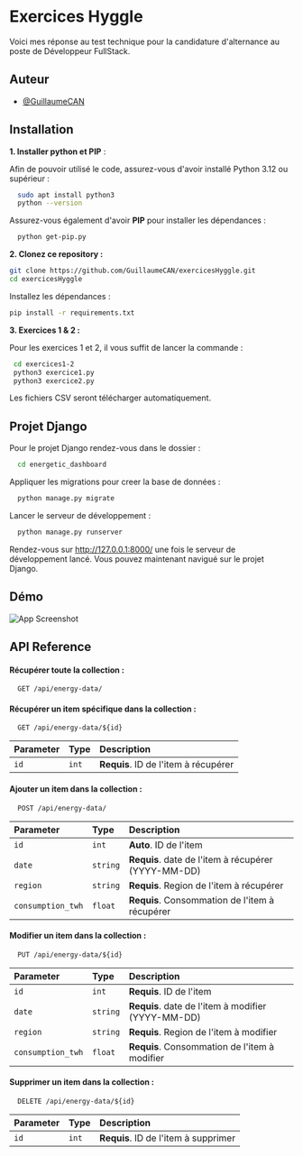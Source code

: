 
# Exercices Hyggle

Voici mes réponse au test technique pour la candidature d'alternance au poste de Développeur FullStack.



## Auteur

- [@GuillaumeCAN](https://www.github.com/GuillaumeCAN)


## Installation

**1. Installer python et PIP** :

Afin de pouvoir utilisé le code, assurez-vous d'avoir installé Python 3.12 ou supérieur :

```bash
  sudo apt install python3
  python --version
```
Assurez-vous également d'avoir **PIP** pour installer les dépendances :
```bash
  python get-pip.py
```

**2. Clonez ce repository :**

   ```bash
   git clone https://github.com/GuillaumeCAN/exercicesHyggle.git
   cd exercicesHyggle
   ```

   Installez les dépendances :
   ```bash
   pip install -r requirements.txt
  ```

**3. Exercices 1 & 2 :**

Pour les exercices 1 et 2, il vous suffit de lancer la commande :
  ```bash
   cd exercices1-2
   python3 exercice1.py
   python3 exercice2.py
  ```
  Les fichiers CSV seront télécharger automatiquement.


## Projet Django

Pour le projet Django rendez-vous dans le dossier :
```bash
  cd energetic_dashboard
```
Appliquer les migrations pour creer la base de données :
```bash
  python manage.py migrate
```

Lancer le serveur de développement :
```bash
  python manage.py runserver
```
Rendez-vous sur http://127.0.0.1:8000/ une fois le serveur de développement lancé.
Vous pouvez maintenant navigué sur le projet Django.
    
## Démo

![App Screenshot](https://ibb.co/jvPgdxF)


## API Reference

#### Récupérer toute la collection :

```http
  GET /api/energy-data/
```

#### Récupérer un item spécifique dans la collection :

```http
  GET /api/energy-data/${id}
```

| Parameter | Type     | Description                       |
| :-------- | :------- | :-------------------------------- |
| `id`      | `int` | **Requis**. ID de l'item à récupérer |

#### Ajouter un item dans la collection :

```http
  POST /api/energy-data/
```

| Parameter | Type     | Description                            |
| :-------- | :------- | :--------------------------------      |
| `id`      | `int`    | **Auto**. ID de l'item                 |
| `date`    | `string` | **Requis**. date de l'item à récupérer (YYYY-MM-DD) |
| `region`      | `string`    | **Requis**. Region de l'item à récupérer   |
| `consumption_twh`      | `float`    | **Requis**. Consommation de l'item à récupérer   |


#### Modifier un item dans la collection :

```http
  PUT /api/energy-data/${id}
```

| Parameter | Type     | Description                            |
| :-------- | :------- | :--------------------------------      |
| `id`      | `int`    | **Requis**. ID de l'item                 |
| `date`    | `string` | **Requis**. date de l'item à modifier (YYYY-MM-DD) |
| `region`      | `string`    | **Requis**. Region de l'item à modifier  |
| `consumption_twh`      | `float`    | **Requis**. Consommation de l'item à modifier   |


#### Supprimer un item dans la collection :
```http
  DELETE /api/energy-data/${id}
```

| Parameter | Type     | Description                            |
| :-------- | :------- | :--------------------------------      |
| `id`      | `int`    | **Requis**. ID de l'item à supprimer                |





